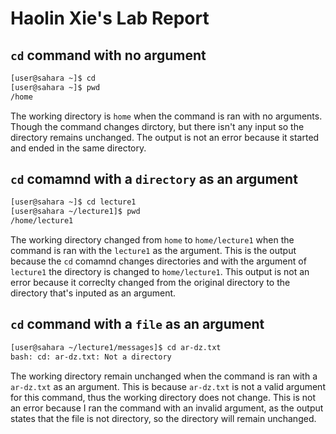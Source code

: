 # **Haolin Xie's Lab Report**

## `cd` command with no argument
```bash
[user@sahara ~]$ cd
[user@sahara ~]$ pwd
/home
```

The working directory is `home` when the command is ran with no arguments.
Though the command changes dirctory, but there isn't any input so the directory remains unchanged. 
The output is not an error because it started and ended in the same directory. 

## `cd` comamnd with a `directory` as an argument 

```bash
[user@sahara ~]$ cd lecture1
[user@sahara ~/lecture1]$ pwd
/home/lecture1
```

The working directory changed from `home` to `home/lecture1` when the command is ran with the `lecture1` as the argument.
This is the output because the `cd` comamnd changes directories and with the argument of `lecture1` the directory is changed to `home/lecture1`.
This output is not an error because it correclty changed from the original directory to the directory that's inputed as an argument. 

## `cd` command with a `file` as an argument 

```bash
[user@sahara ~/lecture1/messages]$ cd ar-dz.txt
bash: cd: ar-dz.txt: Not a directory
```

The working directory remain unchanged when the command is ran with a `ar-dz.txt` as an argument. 
This is because `ar-dz.txt` is not a valid argument for this command, thus the working directory does not change. 
This is not an error because I ran the command with an invalid argument, as the output states that the file is not directory, so the directory will remain unchanged. 
